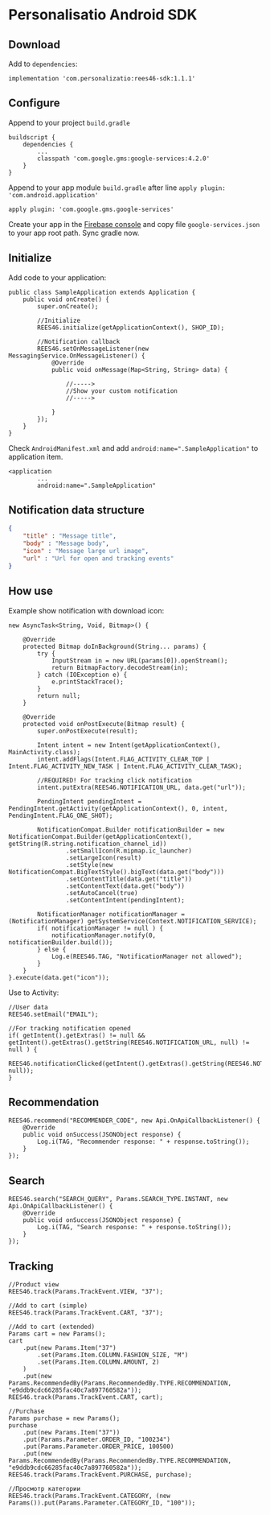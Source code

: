 
# Personalisatio Android SDK

## Download

Add to `dependencies`:

```
implementation 'com.personalizatio:rees46-sdk:1.1.1'
```

## Configure

Append to your project `build.gradle`

```
buildscript {
	dependencies {
		...
		classpath 'com.google.gms:google-services:4.2.0'
	}
}
```

Append to your app module `build.gradle` after line `apply plugin: 'com.android.application'`

```
apply plugin: 'com.google.gms.google-services'
```

Create your app in the [Firebase console](https://console.firebase.google.com/u/0/) and copy file `google-services.json` to your app root path. Sync gradle now.

## Initialize

Add code to your application:

```
public class SampleApplication extends Application {
	public void onCreate() {
		super.onCreate();
		
		//Initialize
		REES46.initialize(getApplicationContext(), SHOP_ID);
		
		//Notification callback
		REES46.setOnMessageListener(new MessagingService.OnMessageListener() {
			@Override
			public void onMessage(Map<String, String> data) {
				
				//----->
				//Show your custom notification
				//----->
				
			}
		});
	}
}
```

Check `AndroidManifest.xml` and add `android:name=".SampleApplication"` to application item.

```
<application
		...
		android:name=".SampleApplication"
```

## Notification data structure

```json
{
	"title" : "Message title",
	"body" : "Message body",
	"icon" : "Message large url image",
	"url" : "Url for open and tracking events"
}
```
## How use

Example show notification with download icon:

```
new AsyncTask<String, Void, Bitmap>() {

	@Override
	protected Bitmap doInBackground(String... params) {
		try {
			InputStream in = new URL(params[0]).openStream();
			return BitmapFactory.decodeStream(in);
		} catch (IOException e) {
			e.printStackTrace();
		}
		return null;
	}

	@Override
	protected void onPostExecute(Bitmap result) {
		super.onPostExecute(result);

		Intent intent = new Intent(getApplicationContext(), MainActivity.class);
		intent.addFlags(Intent.FLAG_ACTIVITY_CLEAR_TOP | Intent.FLAG_ACTIVITY_NEW_TASK | Intent.FLAG_ACTIVITY_CLEAR_TASK);

		//REQUIRED! For tracking click notification
		intent.putExtra(REES46.NOTIFICATION_URL, data.get("url"));

		PendingIntent pendingIntent = PendingIntent.getActivity(getApplicationContext(), 0, intent, PendingIntent.FLAG_ONE_SHOT);

		NotificationCompat.Builder notificationBuilder = new NotificationCompat.Builder(getApplicationContext(), getString(R.string.notification_channel_id))
				.setSmallIcon(R.mipmap.ic_launcher)
				.setLargeIcon(result)
				.setStyle(new NotificationCompat.BigTextStyle().bigText(data.get("body")))
				.setContentTitle(data.get("title"))
				.setContentText(data.get("body"))
				.setAutoCancel(true)
				.setContentIntent(pendingIntent);

		NotificationManager notificationManager = (NotificationManager) getSystemService(Context.NOTIFICATION_SERVICE);
		if( notificationManager != null ) {
			notificationManager.notify(0, notificationBuilder.build());
		} else {
			Log.e(REES46.TAG, "NotificationManager not allowed");
		}
	}
}.execute(data.get("icon"));
```

Use to Activity:

```
//User data
REES46.setEmail("EMAIL");

//For tracking notification opened
if( getIntent().getExtras() != null && getIntent().getExtras().getString(REES46.NOTIFICATION_URL, null) != null ) {
	REES46.notificationClicked(getIntent().getExtras().getString(REES46.NOTIFICATION_URL, null));
}
```

## Recommendation

```
REES46.recommend("RECOMMENDER_CODE", new Api.OnApiCallbackListener() {
    @Override
    public void onSuccess(JSONObject response) {
        Log.i(TAG, "Recommender response: " + response.toString());
    }
});
```

## Search

```
REES46.search("SEARCH_QUERY", Params.SEARCH_TYPE.INSTANT, new Api.OnApiCallbackListener() {
    @Override
    public void onSuccess(JSONObject response) {
        Log.i(TAG, "Search response: " + response.toString());
    }
});
```

## Tracking

```
//Product view
REES46.track(Params.TrackEvent.VIEW, "37");

//Add to cart (simple)
REES46.track(Params.TrackEvent.CART, "37");

//Add to cart (extended)
Params cart = new Params();
cart
	.put(new Params.Item("37")
		.set(Params.Item.COLUMN.FASHION_SIZE, "M")
		.set(Params.Item.COLUMN.AMOUNT, 2)
	)
	.put(new Params.RecommendedBy(Params.RecommendedBy.TYPE.RECOMMENDATION, "e9ddb9cdc66285fac40c7a897760582a"));
REES46.track(Params.TrackEvent.CART, cart);

//Purchase
Params purchase = new Params();
purchase
	.put(new Params.Item("37"))
	.put(Params.Parameter.ORDER_ID, "100234")
	.put(Params.Parameter.ORDER_PRICE, 100500)
	.put(new Params.RecommendedBy(Params.RecommendedBy.TYPE.RECOMMENDATION, "e9ddb9cdc66285fac40c7a897760582a"));
REES46.track(Params.TrackEvent.PURCHASE, purchase);

//Просмотр категории
REES46.track(Params.TrackEvent.CATEGORY, (new Params()).put(Params.Parameter.CATEGORY_ID, "100"));
```